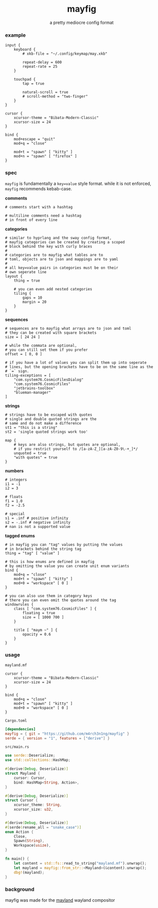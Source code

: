 
<h1 align="center">mayfig</h1>
<p align="center">a pretty mediocre config format</p>


### example

```properties
input {
    keyboard {
        # xkb-file = "~/.config/keymap/may.xkb"

        repeat-delay = 600
        repeat-rate = 25
    }

    touchpad {
        tap = true

        natural-scroll = true
        # scroll-method = "two-finger"
    }
}

cursor {
    xcursor-theme = "Bibata-Modern-Classic"
    xcursor-size = 24
}

bind {
    mod+escape = "quit"
    mod+q = "close"

    mod+t = "spawn" [ "kitty" ]
    mod+n = "spawn" [ "firefox" ]
}
```

### spec

`mayfig` is fundamentally a `key=value` style format.
while it is not enforced, `mayfig` recommends kebab-case.

**comments**

```properties
# comments start with a hashtag

# multiline comments need a hashtag
# in front of every line
```

**categories**

```properties
# similar to hyprlang and the sway config format,
# mayfig categories can be created by creating a scoped
# block behind the key with curly braces
#
# categories are to mayfig what tables are to
# toml, objects are to json and mappings are to yaml
#
# all key=value pairs in categories must be on their
# own seperate line
layout {
    thing = true

    # you can even add nested categories
    tiling {
        gaps = 10
        margin = 20
    }
}
```

**sequences**

```properties
# sequences are to mayfig what arrays are to json and toml
# they can be created with square brackets
size = [ 24 24 ]

# while the commata are optional,
# you can still set them if you prefer
offset = [ 0, 0 ]

# if you have a lot of values you can split them up into seperate
# lines, but the opening brackets have to be on the same line as the
# `=` sign.
tiling-exceptions = [
    "com.system76.CosmicFilesDialog"
    "com.system76.CosmicFiles"
    "jetbrains-toolbox"
    "blueman-manager"
]
```

**strings**

```properties
# strings have to be escaped with quotes
# single and double quoted strings are the
# same and do not make a difference
st1 = "this is a string"
st2 = 'single quoted strings work too'

map {
    # keys are also strings, but quotes are optional,
    # if you restrict yourself to /[a-zA-Z_][a-zA-Z0-9\-+_]*/
    unquoted = true
    "with quotes" = true
}
```

**numbers**

```properties
# integers
i1 = -1
i2 = 3

# floats
f1 = 1.0
f2 = -2.5

# special
s1 = .inf # positive infinity
s2 = -.inf # negative infinity
# nan is not a supported value
```

**tagged enums**

```properties
# in mayfig you can "tag" values by putting the values
# in brackets behind the string tag
thing = "tag" [ "value" ]

# this is how enums are defined in mayfig
# by omitting the value you can create unit enum variants
bind {
    mod+q = "close"
    mod+t = "spawn" [ "kitty" ]
    mod+0 = "workspace" [ 0 ]
}

# you can also use them in category keys
# there you can even omit the quotes around the tag
windowrules {
    class [ "com.system76.CosmicFiles" ] {
        floating = true
        size = [ 1000 700 ]
    }

    title [ "maym ~" ] {
        opacity = 0.6
    }
}
```

### usage

`mayland.mf`
```properties
cursor {
    xcursor-theme = "Bibata-Modern-Classic"
    xcursor-size = 24
}

bind {
    mod+q = "close"
    mod+t = "spawn" [ "kitty" ]
    mod+0 = "workspace" [ 0 ]
}
```

`Cargo.toml`
```toml
[dependencies]
mayfig = { git = "https://github.com/m4rch3n1ng/mayfig" }
serde = { version = "1", features = ["derive"] }
```

`src/main.rs`
```rust
use serde::Deserialize;
use std::collections::HashMap;

#[derive(Debug, Deserialize)]
struct Mayland {
    cursor: Cursor,
    bind: HashMap<String, Action>,
}

#[derive(Debug, Deserialize)]
struct Cursor {
    xcursor_theme: String,
    xcursor_size: u32,
}

#[derive(Debug, Deserialize)]
#[serde(rename_all = "snake_case")]
enum Action {
    Close,
    Spawn(String),
    Workspace(usize),
}

fn main() {
    let content = std::fs::read_to_string("mayland.mf").unwrap();
    let mayland = mayfig::from_str::<Mayland>(&content).unwrap();
    dbg!(mayland);
}
```

### background

mayfig was made for the [mayland](https://github.com/m4rch3n1ng/mayland) wayland compositor
